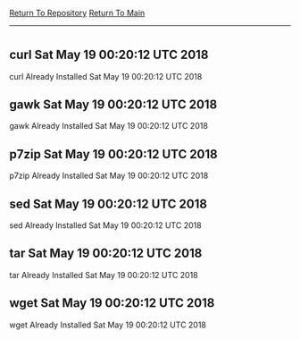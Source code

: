 [Return To Repository](https://github.com/deathbybandaid/piholeparser/)
[Return To Main](https://github.com/deathbybandaid/piholeparser/blob/master/RecentRunLogs/Mainlog.md)
____________________________________
# 
## curl Sat May 19 00:20:12 UTC 2018
curl Already Installed Sat May 19 00:20:12 UTC 2018
## gawk Sat May 19 00:20:12 UTC 2018
gawk Already Installed Sat May 19 00:20:12 UTC 2018
## p7zip Sat May 19 00:20:12 UTC 2018
p7zip Already Installed Sat May 19 00:20:12 UTC 2018
## sed Sat May 19 00:20:12 UTC 2018
sed Already Installed Sat May 19 00:20:12 UTC 2018
## tar Sat May 19 00:20:12 UTC 2018
tar Already Installed Sat May 19 00:20:12 UTC 2018
## wget Sat May 19 00:20:12 UTC 2018
wget Already Installed Sat May 19 00:20:12 UTC 2018
